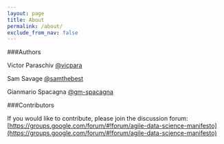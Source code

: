 ```yaml
---
layout: page
title: About
permalink: /about/
exclude_from_nav: false
---
```


###Authors

Victor Paraschiv [@vicpara](https://github.com/vicpara)

Sam Savage [@samthebest](https://github.com/samthebest)

Gianmario Spacagna [@gm-spacagna](https://github.com/gm-spacagna)

###Contributors

If you would like to contribute, please join the discussion forum:
[https://groups.google.com/forum/#!forum/agile-data-science-manifesto](https://groups.google.com/forum/#!forum/agile-data-science-manifesto)
